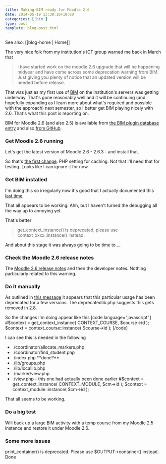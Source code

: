 ```yaml
---
title: Making BIM ready for Moodle 2.6
date: 2014-05-19 13:39:10+10:00
categories: ['bim']
type: post
template: blog-post.html
---
```


See also: [[blog-home | Home]]

The very nice folk from my institution's ICT group warned me back in March that

> I have started work on the moodle 2.6 upgrade that will be happening midyear and have come across some deprecation warning from BIM. Just giving you plenty of notice that an updated version will be needed before release.

That was just as my first use of [BIM](/blog2/research/bam-blog-aggregation-management/) on the institution's servers was getting underway. That's gone reasonably well and it will be continuing (and hopefully expanding as I learn more about what's required and possible with the approach) next semester, so I better get BIM playing nicely with 2.6. That's what this post is reporting on.

BIM for Moodle 2.6 (and also 2.5) is available from [the BIM plugin database entry](https://moodle.org/plugins/pluginversions.php?plugin=mod_bim) and also [from GitHub](https://github.com/djplaner/moodle-mod_bim).

### Get Moodle 2.6 running

Let's get the latest version of Moodle 2.6 - 2.6.3 - and install that.

So that's [the first change](http://docs.moodle.org/26/en/admin/environment/php_setting/opcache.enable). PHP setting for caching. Not that I'll need that for testing. Looks like I can ignore it for now.

### Get BIM installed

I'm doing this so irregularly now it's good that I actually documented this [last time](/blog2/2014/02/07/bim-testing-and-fixes/).

That all appears to be working. Ahh, but I haven't turned the debugging all the way up to annoying yet.

That's better

> get\_context\_instance() is deprecated, please use context\_xxxx::instance() instead.

And about this stage it was always going to be time to....

### Check the Moodle 2.6 release notes

The [Moodle 2.6 release notes](http://docs.moodle.org/dev/Moodle_2.6_release_notes) and then the developer notes. Nothing particularly related to this warning.

### Do it manually

As outlined in [this message](https://github.com/marxjohnson/moodle-block_quickfindlist/issues/10) it appears that this particular usage has been deprecated for a few versions. The deprecatedlib.php suggests this gets removed in 2.8.

So the changes I'm doing appear like this \[code language="javascript"\] #$context = get\_context\_instance( CONTEXT\_COURSE, $course->id ); $context = context\_course::instance( $course->id ); \[/code\]

I can see this is needed in the following

- ./coordinator/allocate\_markers.php
- ./coordinator/find\_student.php
- ./index.php \*\*done?\*\*
- ./lib/groups.php
- ./lib/locallib.php
- ./marker/view.php
- ./view.php - this one had actually been done earlier #$context = get\_context\_instance( CONTEXT\_MODULE, $cm->id ); $context = context\_module::instance( $cm->id );

That all seems to be working.

### Do a big test

Will back up a large BIM activity with a temp course from my Moodle 2.5 instance and restore it under Moodle 2.6.

### Some more issues

print\_container() is deprecated. Please use $OUTPUT->container() instead. Done